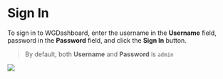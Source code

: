 # Sign In

To sign in to WGDashboard, enter the username in the **Username** field, password in the **Password** field, and click the **Sign In** button.

> By default, both **Username** and **Password** is `admin`

![](https://wgdashboard-resources.tor1.cdn.digitaloceanspaces.com/Documentation%20Images/user-guides/sign-in.png)


